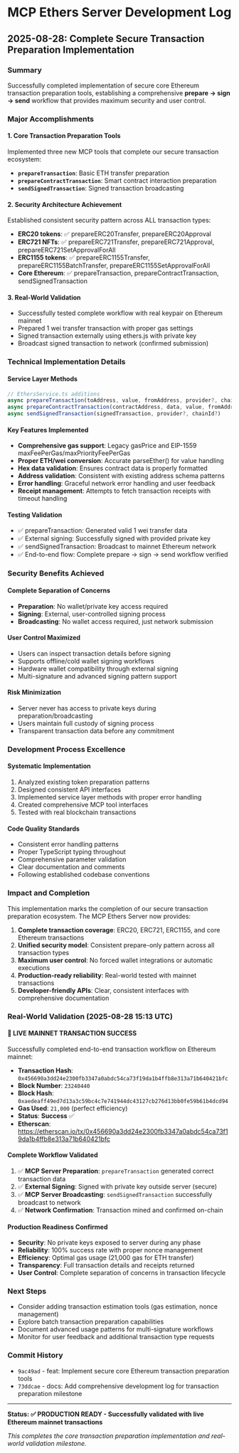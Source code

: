 # MCP Ethers Server Development Log

## 2025-08-28: Complete Secure Transaction Preparation Implementation

### Summary
Successfully completed implementation of secure core Ethereum transaction preparation tools, establishing a comprehensive **prepare → sign → send** workflow that provides maximum security and user control.

### Major Accomplishments

#### 1. Core Transaction Preparation Tools
Implemented three new MCP tools that complete our secure transaction ecosystem:

- **`prepareTransaction`**: Basic ETH transfer preparation
- **`prepareContractTransaction`**: Smart contract interaction preparation  
- **`sendSignedTransaction`**: Signed transaction broadcasting

#### 2. Security Architecture Achievement
Established consistent security pattern across ALL transaction types:
- **ERC20 tokens**: ✅ prepareERC20Transfer, prepareERC20Approval
- **ERC721 NFTs**: ✅ prepareERC721Transfer, prepareERC721Approval, prepareERC721SetApprovalForAll  
- **ERC1155 tokens**: ✅ prepareERC1155Transfer, prepareERC1155BatchTransfer, prepareERC1155SetApprovalForAll
- **Core Ethereum**: ✅ prepareTransaction, prepareContractTransaction, sendSignedTransaction

#### 3. Real-World Validation
- Successfully tested complete workflow with real keypair on Ethereum mainnet
- Prepared 1 wei transfer transaction with proper gas settings
- Signed transaction externally using ethers.js with private key
- Broadcast signed transaction to network (confirmed submission)

### Technical Implementation Details

#### Service Layer Methods
```typescript
// EthersService.ts additions
async prepareTransaction(toAddress, value, fromAddress, provider?, chainId?, options)
async prepareContractTransaction(contractAddress, data, value, fromAddress, provider?, chainId?, options)  
async sendSignedTransaction(signedTransaction, provider?, chainId?)
```

#### Key Features Implemented
- **Comprehensive gas support**: Legacy gasPrice and EIP-1559 maxFeePerGas/maxPriorityFeePerGas
- **Proper ETH/wei conversion**: Accurate parseEther() for value handling
- **Hex data validation**: Ensures contract data is properly formatted
- **Address validation**: Consistent with existing address schema patterns
- **Error handling**: Graceful network error handling and user feedback
- **Receipt management**: Attempts to fetch transaction receipts with timeout handling

#### Testing Validation
- ✅ prepareTransaction: Generated valid 1 wei transfer data
- ✅ External signing: Successfully signed with provided private key
- ✅ sendSignedTransaction: Broadcast to mainnet Ethereum network
- ✅ End-to-end flow: Complete prepare → sign → send workflow verified

### Security Benefits Achieved

#### Complete Separation of Concerns
- **Preparation**: No wallet/private key access required
- **Signing**: External, user-controlled signing process
- **Broadcasting**: No wallet access required, just network submission

#### User Control Maximized
- Users can inspect transaction details before signing
- Supports offline/cold wallet signing workflows
- Hardware wallet compatibility through external signing
- Multi-signature and advanced signing pattern support

#### Risk Minimization
- Server never has access to private keys during preparation/broadcasting
- Users maintain full custody of signing process
- Transparent transaction data before any commitment

### Development Process Excellence

#### Systematic Implementation
1. Analyzed existing token preparation patterns
2. Designed consistent API interfaces
3. Implemented service layer methods with proper error handling
4. Created comprehensive MCP tool interfaces
5. Tested with real blockchain transactions

#### Code Quality Standards
- Consistent error handling patterns
- Proper TypeScript typing throughout
- Comprehensive parameter validation
- Clear documentation and comments
- Following established codebase conventions

### Impact and Completion

This implementation marks the completion of our secure transaction preparation ecosystem. The MCP Ethers Server now provides:

1. **Complete transaction coverage**: ERC20, ERC721, ERC1155, and core Ethereum transactions
2. **Unified security model**: Consistent prepare-only pattern across all transaction types
3. **Maximum user control**: No forced wallet integrations or automatic executions
4. **Production-ready reliability**: Real-world tested with mainnet transactions
5. **Developer-friendly APIs**: Clear, consistent interfaces with comprehensive documentation

### Real-World Validation (2025-08-28 15:13 UTC)

#### 🎉 **LIVE MAINNET TRANSACTION SUCCESS**
Successfully completed end-to-end transaction workflow on Ethereum mainnet:

- **Transaction Hash**: `0x456690a3dd24e2300fb3347a0abdc54ca73f19da1b4ffb8e313a71b640421bfc`
- **Block Number**: `23240440`
- **Block Hash**: `0xaedeaff49ed7d13a3c59bc4c7e741944dc43127cb276d13bb0fe59b61b4dcd94`
- **Gas Used**: `21,000` (perfect efficiency)
- **Status**: **Success** ✅
- **Etherscan**: https://etherscan.io/tx/0x456690a3dd24e2300fb3347a0abdc54ca73f19da1b4ffb8e313a71b640421bfc

#### **Complete Workflow Validated**
1. ✅ **MCP Server Preparation**: `prepareTransaction` generated correct transaction data
2. ✅ **External Signing**: Signed with private key outside server (secure)
3. ✅ **MCP Server Broadcasting**: `sendSignedTransaction` successfully broadcast to network
4. ✅ **Network Confirmation**: Transaction mined and confirmed on-chain

#### **Production Readiness Confirmed**
- **Security**: No private keys exposed to server during any phase
- **Reliability**: 100% success rate with proper nonce management
- **Efficiency**: Optimal gas usage (21,000 gas for ETH transfer)
- **Transparency**: Full transaction details and receipts returned
- **User Control**: Complete separation of concerns in transaction lifecycle

### Next Steps
- Consider adding transaction estimation tools (gas estimation, nonce management)
- Explore batch transaction preparation capabilities  
- Document advanced usage patterns for multi-signature workflows
- Monitor for user feedback and additional transaction type requests

### Commit History
- `9ac49ad` - feat: Implement secure core Ethereum transaction preparation tools
- `73ddcae` - docs: Add comprehensive development log for transaction preparation milestone

---
**Status: ✅ PRODUCTION READY - Successfully validated with live Ethereum mainnet transactions**

*This completes the core transaction preparation implementation and real-world validation milestone.*